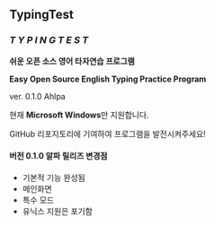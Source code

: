 ## TypingTest

### ***T Y P I N G T E S T***

**쉬운 오픈 소스 영어 타자연습 프로그램**

**Easy Open Source English Typing Practice Program**

ver. 0.1.0 Ahlpa

현재 **Microsoft Windows**만 지원합니다.

GitHub 리포지토리에 기여하여 프로그램을 발전시켜주세요!

#### **버전 0.1.0** 알파 릴리즈 변경점

* 기본적 기능 완성됨
* 메인화면
* 특수 모드
* 유닉스 지원은 포기함

